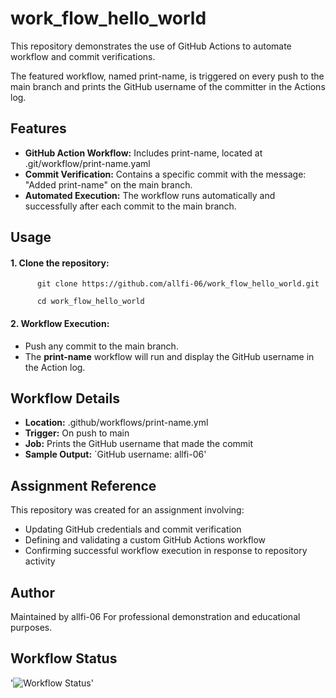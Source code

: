 # work_flow_hello_world
This repository demonstrates the use of GitHub Actions to automate workflow and commit verifications.

The featured workflow, named print-name, is triggered on every push to the main branch and prints the GitHub username of the committer in the Actions log.

## Features
- **GitHub Action Workflow:**
    Includes print-name, located at .git/workflow/print-name.yaml
- **Commit Verification:**
    Contains a specific commit with the message: "Added print-name" on the main branch.
- **Automated Execution:**
    The workflow runs automatically and successfully after each commit to the main branch.
## Usage
#### 1. Clone the repository:
``` 
      git clone https://github.com/allfi-06/work_flow_hello_world.git

      cd work_flow_hello_world      
```
#### 2. Workflow Execution:
  - Push any commit to the main branch.
  - The **print-name** workflow will run and display the GitHub username in the Action log.

## Workflow Details
- **Location:** .github/workflows/print-name.yml
- **Trigger:** On push to main
- **Job:** Prints the GitHub username that made the commit
- **Sample Output:**
`GitHub username: allfi-06'

## Assignment Reference
This repository was created for an assignment involving:
- Updating GitHub credentials and commit verification
- Defining and validating a custom GitHub Actions workflow
- Confirming successful workflow execution in response to repository activity

## Author
Maintained by allfi-06
For professional demonstration and educational purposes.

## Workflow Status

'![Workflow Status](https://github.com/allfi-06/work_flow_hello_world/actions/workflows/print-name.yml/badge.svg)'
      
